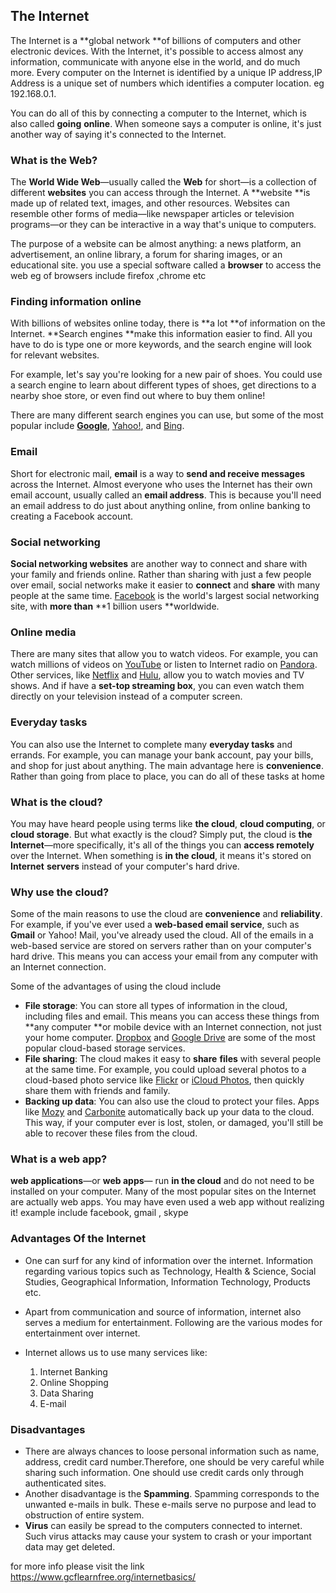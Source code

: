 ## The Internet

The Internet is a **global network **of billions of computers and other electronic devices. With the Internet, it's possible to access almost any information, communicate with anyone else in the world, and do much more. Every computer on the Internet is identified by a unique IP address,IP Address is a unique set of numbers which identifies a computer location. eg 192.168.0.1.

You can do all of this by connecting a computer to the Internet, which is also called  **going** **online**. When someone says a computer is online, it's just another way of saying it's connected to the Internet.



### What is the Web?

The **World Wide Web**—usually called the **Web** for short—is a collection of different **websites** you can access through the Internet. A **website **is made up of related text, images, and other resources. Websites can resemble other forms of media—like newspaper articles or television programs—or they can be interactive in a way that's unique to computers.

The purpose of a website can be almost anything: a news platform, an advertisement, an online library, a forum for sharing images, or an educational site. you use a special software called a **browser**  to access the web eg of browsers include firefox ,chrome etc

### Finding information online

With billions of websites online today, there  is **a lot **of information on the Internet. **Search engines **make this information easier to find. All you have to do is type one or more keywords, and the search engine will look for relevant websites.

For example, let's say you're looking for a new pair of shoes. You could use a search engine to learn about different types of shoes, get directions to a nearby shoe store, or even find out where to buy them 
online!

There are many different search engines you can use, but some of the most popular include  [**Google**](http://www.google.com), [Yahoo!](http://www.yahoo.com), and [Bing](http://www.bing.com).



### Email

Short for electronic mail, **email**  is a way to **send and receive messages** across the Internet. Almost everyone who uses the Internet has their own email account, usually called an **email address**.
This is because you'll need an email address to do just about anything online, from online banking to creating a Facebook account.



### Social networking

**Social networking websites** are another way to  connect and share  with your family and friends online. Rather than sharing with just a few people over email, social networks make it easier to **connect** and **share** with many people at the same time. [Facebook](http://www.facebook.com) is the world's largest social networking site, with **more than** **1 billion users **worldwide.



### Online media

There are many sites that allow you to watch videos. For example, you can watch millions of videos on [YouTube](https://www.youtube.com) or listen to Internet radio on [Pandora](http://www.pandora.com). Other services, like [Netflix](http://www.netflix.com) and [Hulu](http://www.hulu.com), allow you to watch movies and TV shows. And if have a **set-top streaming box**, you can even watch them directly on your television instead of a computer screen.



### Everyday tasks

You can also use the Internet to complete many **everyday tasks** and errands. For example, you can manage your bank account, pay your bills, and shop for just about anything. The main advantage here is **convenience**. Rather than going from place to place, you can do all of these tasks at home



### What is the cloud?

You may have heard people using terms like **the cloud**, **cloud computing**, or **cloud storage**. But what exactly is the cloud? Simply put, the cloud is **the Internet**—more specifically, it's all of the things you can **access remotely** over the Internet. When something is **in the cloud**, it means it's stored on **Internet** **servers** instead of your computer's hard drive.

### Why use the cloud?

Some of the main reasons to use the cloud are **convenience** and **reliability**. For example, if you've ever used a **web-based email service**, such as **Gmail** or Yahoo! Mail, you've already used the cloud. All of the emails in a web-based service are stored on servers rather than on your computer's hard drive. This means you can access your email from any computer with an Internet 
connection.

Some of the advantages of using the cloud include

- **File storage**: You can store all types of information in the cloud, including files and email. This means you can access these things from **any computer **or mobile device with an Internet connection, not just your home computer. [Dropbox](https://www.dropbox.com/) and [Google Drive](http://www.google.com/drive) are some of the most popular cloud-based storage services.
- **File sharing**: The cloud makes it easy to **share** **files** with several people at the same time. For example, you could upload several photos to a cloud-based photo service like [Flickr](http://www.flickr.com) or [iCloud Photos](http://www.apple.com/icloud/photos/), then quickly share them with friends and family. 
- **Backing up data**: You can also use the cloud to protect your files. Apps like [Mozy](http://mozy.com/) and [Carbonite](http://www.carbonite.com) automatically back up your data to the cloud. This way, if  your computer ever is lost, stolen, or 
  damaged, you'll still be able to recover these files from the cloud.

### What is a web app?

**web applications**—or **web apps**— run **in the cloud** and do not need to be installed on your computer. Many of the most popular sites on the Internet are actually web apps. You may have even used a web app without realizing it!  example include facebook, gmail , skype





### Advantages  Of the Internet

- One can surf for any kind of information over the internet. Information regarding various topics such as Technology, Health & Science, Social Studies, Geographical Information, Information Technology, Products etc.
- Apart from communication and source of information, internet also serves a medium for entertainment. Following are the various modes for entertainment over internet.


- Internet allows us to use many services like:
  1. Internet Banking 
  2. Online Shopping 
  3. Data Sharing 
  4. E-mail

### Disadvantages

- There are always chances to loose personal information such as name, address, credit card number.Therefore, one should be very careful while sharing such information. One should use credit cards only through authenticated sites.
- Another disadvantage is the **Spamming**. Spamming corresponds to the unwanted e-mails in bulk. These e-mails serve no purpose and lead to obstruction of entire system.
- **Virus** can easily be spread to the computers connected to internet. Such virus attacks may cause your system to crash or your important data may get deleted.

for more info please visit the link https://www.gcflearnfree.org/internetbasics/ 